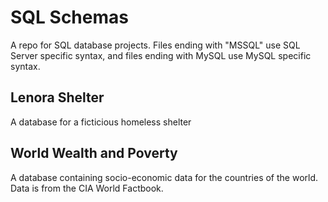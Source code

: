 # SQL Schemas
A repo for SQL database projects. Files ending with "MSSQL" use SQL Server specific syntax, and files ending with MySQL use MySQL specific syntax.

## Lenora Shelter
A database for a ficticious homeless shelter

## World Wealth and Poverty
A database containing socio-economic data for the countries of the world. Data is from the CIA World Factbook.
